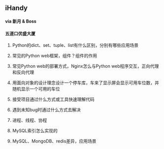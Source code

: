 ## iHandy

#### via 新月 & Boss

#### 五道口优盛大厦



1. Python的dict、set、tuple、list有什么区别，分别有哪些应用场景
2. 常见的Python web框架，组件？组件的作用
3. 常见Python web的部署方式，Nginx怎么与Python web程序交互，正向代理和反向代理
4. 用面向对象的设计理念设计一个停车库，车来了显示屏会显示可用车位数，并随机显示一个可用的车位
5. 接受项目通过什么方式或工具快速理解代码
6. 遇到未知bug时通过什么方式去解决



1. 进程、线程、协程
2. MySQL索引怎么实现的
3. MySQL、MongoDB、redis差异，应用场景